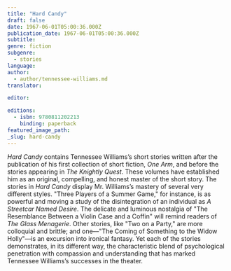 ```yaml
---
title: "Hard Candy"
draft: false
date: 1967-06-01T05:00:36.000Z
publication_date: 1967-06-01T05:00:36.000Z
subtitle:
genre: fiction
subgenre:
  - stories
language:
author:
  - author/tennessee-williams.md
translator:

editor:

editions:
  - isbn: 9780811202213
    binding: paperback
featured_image_path:
_slug: hard-candy
---
```


_Hard Candy_ contains Tennessee Williams’s short stories written after the publication of his first collection of short fiction, _One Arm_, and before the stories appearing in _The Knightly Quest_. These volumes have established him as an original, compelling, and honest master of the short story. The stories in _Hard Candy_ display Mr. Williams’s mastery of several very different styles. "Three Players of a Summer Game," for instance, is as powerful and moving a study of the disintegration of an individual as _A Streetcar Named Desire_. The delicate and luminous nostalgia of "The Resemblance Between a Violin Case and a Coffin" will remind readers of _The Glass Menagerie_. Other stories, like "Two on a Party," are more colloquial and brittle; and one––"The Coming of Something to the Widow Holly"––is an excursion into ironical fantasy. Yet each of the stories demonstrates, in its different way, the characteristic blend of psychological penetration with compassion and understanding that has marked Tennessee Williams’s successes in the theater.

